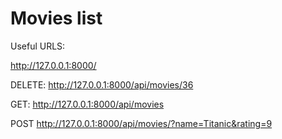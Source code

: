 # Movies list

Useful URLS:

http://127.0.0.1:8000/

DELETE: http://127.0.0.1:8000/api/movies/36

GET: http://127.0.0.1:8000/api/movies

POST http://127.0.0.1:8000/api/movies/?name=Titanic&rating=9
